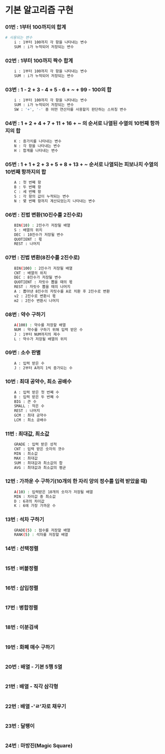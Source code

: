 # 기본 알고리즘 구현

### 01번 : 1부터 100까지의 합계
```sh
# 사용되는 변수
	i : 1부터 100까지 각 항을 나타내는 변수
	SUM : i가 누적되어 저장되는 변수
```

### 02번 : 1부터 100까지 짝수 합계
```sh
	i : 1부터 100까지 각 항을 나타내는 변수
	SUM : i가 누적되어 저장되는 변수
```

### 03번 : 1 - 2 + 3 - 4 + 5 - 6 + ~ + 99 - 100의 합
```sh
	i : 1부터 100까지 각 항을 나타내는 변수
	SUM : i가 누적되어 저장되는 변수
	SW : '+', '-' 중 어떤 연산자를 사용할지 판단하는 스위칭 변수
```

### 04번 : 1 + 2 + 4 + 7 + 11 + 16 + ~ 의 순서로 나열된 수열의 10번째 항까지의 합
```sh
	K : 증가치를 나타내는 변수
	N : 각 항을 나타내는 변수
	H : 합계를 나타내는 변수
```

### 05번 : 1 + 1 + 2 + 3 + 5 + 8 + 13 + ~  순서로 나열되는 피보나치 수열의 10번째 항까지의 합
```sh
	A : 첫 번째 항
	B : 두 번째 항
	C : 세 번째 항
	S : 각 항의 값이 누적되는 변수
	N : 몇 번째 항까지 계산되었는지 나타내는 변수
```

### 06번 : 진법 변환(10진수를 2진수로)
```sh
	BIN(10) : 2진수가 저장될 배열
	S : 배열의 위치
	DEC : 10진수가 저장될 변수
	QUOTIENT : 몫
	REST : 나머지
```

### 07번 : 진법 변환(8진수를 2진수로)
```sh
	BIN(100) : 2진수가 저장될 배열
	CNT : 배열의 위치
	DEC : 8진수가 저장될 변수
	QUOTIENT : 자릿수 뽑을 때의 몫
	REST : 자릿수 뽑을 때의 나머지
	A : 뽑아낸 8진수의 자릿수를 A로 치환 후 2진수로 변환
	v2 : 2진수로 변환시 몫
	m2 : 2진수 변환시 나머지
```

### 08번 : 약수 구하기
```sh
	A(100) : 약수를 저장할 배열
	NUM : 약수를 구하기 위해 입력 받은 수
	J : 1부터 NUM까지의 제수
	L : 약수가 저장될 배열의 위치
```

### 09번 : 소수 판별
```sh
	A : 입력 받은 수
	J : 2부터 A까지 1씩 증가되는 수
```

### 10번 : 최대 공약수, 최소 공배수
```sh
	A : 입력 받은 첫 번째 수
	B : 입력 받은 두 번째 수
	BIG : 큰 수
	SMALL : 작은 수
	REST : 나머지
	GCM : 최대 공약수
	LCM : 최소 공배수
```

### 11번 : 최대값, 최소값
```sh
	GRADE : 입력 받은 성적
	CNT : 입력 받은 숫자의 갯수
	MIN : 최소값
	MAX : 최대값
	SUM : 최대값과 최소값의 합
	AVG : 최대값과 최소값의 평균
```

### 12번 : 가까운 수 구하기(10개의 한 자리 양의 정수를 입력 받았을 때)
```sh
	A(10) : 입력받은 10개의 숫자가 저장될 배열
	MIN : 차이값 중 최소값
	D : 6과의 차이값
	K : 6에 가장 가까운 수
```

### 13번 : 석차 구하기
```sh
	GRADE(5) : 점수를 저장할 배열
	RANK(5) : 석차를 저장할 배열
```

### 14번 : 선택정렬
```sh
```

### 15번 : 버블정렬
```sh
```

### 16번 : 삽입정렬
```sh
```

### 17번 : 병합정렬
```sh
```

### 18번 : 이분검색
```sh
```

### 19번 : 화폐 매수 구하기
```sh
```

### 20번 : 배열 - 기본 5행 5열
```sh
```

### 21번 : 배열 - 직각 삼각형
```sh
```

### 22번 : 배열 -'ㄹ'자로 채우기
```sh
```

### 23번 : 달팽이
```sh
```

### 24번 : 마방진(Magic Square)
```sh
```